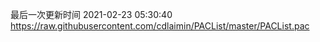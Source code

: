 最后一次更新时间 2021-02-23 05:30:40
https://raw.githubusercontent.com/cdlaimin/PACList/master/PACList.pac

